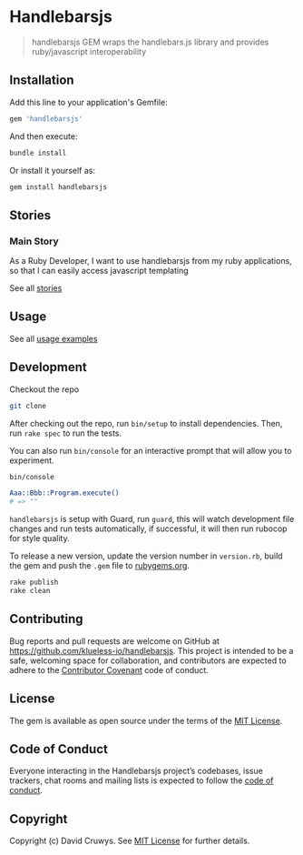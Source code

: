 # Handlebarsjs

> handlebarsjs GEM wraps the handlebars.js library and provides ruby/javascript interoperability

## Installation

Add this line to your application's Gemfile:

```ruby
gem 'handlebarsjs'
```

And then execute:

```bash
bundle install
```

Or install it yourself as:

```bash
gem install handlebarsjs
```

## Stories

### Main Story

As a Ruby Developer, I want to use handlebarsjs from my ruby applications, so that I can easily access javascript templating

See all [stories](./STORIES.md)


## Usage

See all [usage examples](./USAGE.md)



## Development

Checkout the repo

```bash
git clone 
```

After checking out the repo, run `bin/setup` to install dependencies. Then, run `rake spec` to run the tests. 

You can also run `bin/console` for an interactive prompt that will allow you to experiment.

```bash
bin/console

Aaa::Bbb::Program.execute()
# => ""
```

`handlebarsjs` is setup with Guard, run `guard`, this will watch development file changes and run tests automatically, if successful, it will then run rubocop for style quality.

To release a new version, update the version number in `version.rb`, build the gem and push the `.gem` file to [rubygems.org](https://rubygems.org).

```bash
rake publish
rake clean
```

## Contributing

Bug reports and pull requests are welcome on GitHub at https://github.com/klueless-io/handlebarsjs. This project is intended to be a safe, welcoming space for collaboration, and contributors are expected to adhere to the [Contributor Covenant](http://contributor-covenant.org) code of conduct.

## License

The gem is available as open source under the terms of the [MIT License](https://opensource.org/licenses/MIT).

## Code of Conduct

Everyone interacting in the Handlebarsjs project’s codebases, issue trackers, chat rooms and mailing lists is expected to follow the [code of conduct](https://github.com/klueless-io/handlebarsjs/blob/master/CODE_OF_CONDUCT.md).

## Copyright

Copyright (c) David Cruwys. See [MIT License](LICENSE.txt) for further details.

